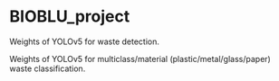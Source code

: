 # BIOBLU_project
Weights of YOLOv5 for waste detection.

Weights of YOLOv5 for multiclass/material (plastic/metal/glass/paper) waste classification.
